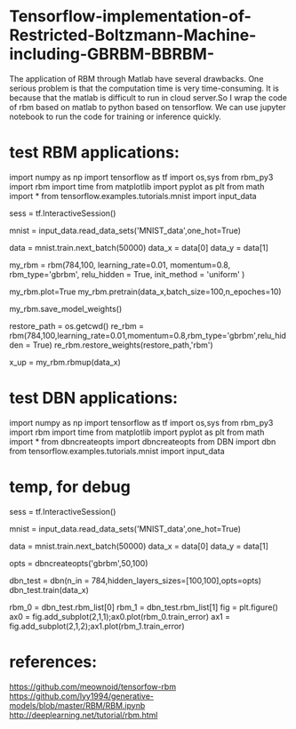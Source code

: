 # Tensorflow-implementation-of-Restricted-Boltzmann-Machine-including-GBRBM-BBRBM-
The application of RBM through Matlab have several drawbacks. One serious problem is that the computation time is very time-consuming. It is because that the matlab is difficult to run in cloud server.So I wrap the code of rbm based on matlab to python based on tensorflow. We can use jupyter notebook to run the code for training or inference quickly.

# test RBM applications:
  import numpy as np
  import tensorflow as tf
  import os,sys
  from rbm_py3 import rbm
  import time
  from matplotlib import pyplot as plt
  from math import *
  from tensorflow.examples.tutorials.mnist import input_data

  sess = tf.InteractiveSession()

  mnist = input_data.read_data_sets('MNIST_data',one_hot=True)

  data = mnist.train.next_batch(50000)
  data_x = data[0]
  data_y = data[1]

  my_rbm = rbm(784,100,
             learning_rate=0.01,
             momentum=0.8,
             rbm_type='gbrbm',
             relu_hidden = True,
             init_method = 'uniform'
             )

  my_rbm.plot=True
  my_rbm.pretrain(data_x,batch_size=100,n_epoches=10)
  
  my_rbm.save_model_weights()

  restore_path = os.getcwd()
  re_rbm = rbm(784,100,learning_rate=0.01,momentum=0.8,rbm_type='gbrbm',relu_hidden = True)
  re_rbm.restore_weights(restore_path,'rbm')

  x_up = my_rbm.rbmup(data_x)

# test DBN applications:
import numpy as np
import tensorflow as tf
import os,sys
from rbm_py3 import rbm
import time
from matplotlib import pyplot as plt
from math import *
from dbncreateopts import dbncreateopts
from DBN import dbn
from tensorflow.examples.tutorials.mnist import input_data

# temp, for debug
sess = tf.InteractiveSession()

mnist = input_data.read_data_sets('MNIST_data',one_hot=True)

data = mnist.train.next_batch(50000)
data_x = data[0]
data_y = data[1]

opts = dbncreateopts('gbrbm',50,100)

dbn_test = dbn(n_in = 784,hidden_layers_sizes=[100,100],opts=opts)
dbn_test.train(data_x)

rbm_0 = dbn_test.rbm_list[0]
rbm_1 = dbn_test.rbm_list[1]
fig = plt.figure()
ax0 = fig.add_subplot(2,1,1);ax0.plot(rbm_0.train_error)
ax1 = fig.add_subplot(2,1,2);ax1.plot(rbm_1.train_error)

# references:

  https://github.com/meownoid/tensorfow-rbm
  https://github.com/lyy1994/generative-models/blob/master/RBM/RBM.ipynb
  http://deeplearning.net/tutorial/rbm.html
